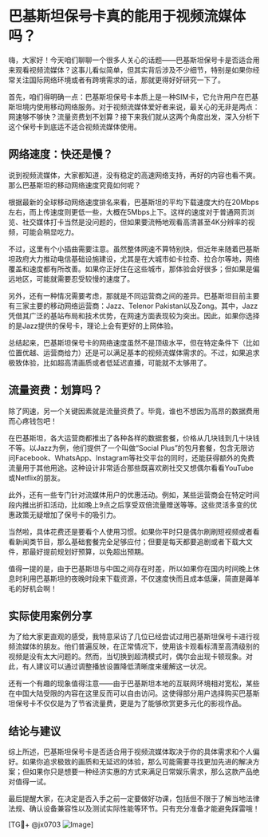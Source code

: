 # 巴基斯坦保号卡真的能用于视频流媒体吗？

嗨，大家好！今天咱们聊聊一个很多人关心的话题——巴基斯坦保号卡是否适合用来观看视频流媒体？这事儿看似简单，但其实背后涉及不少细节，特别是如果你经常关注国际网络环境或者有跨境需求的话，那就更得好好研究一下了。

首先，咱们得明确一点：巴基斯坦保号卡本质上是一种SIM卡，它允许用户在巴基斯坦境内使用移动网络服务。对于视频流媒体爱好者来说，最关心的无非是两点：网速够不够快？流量资费划不划算？接下来我们就从这两个角度出发，深入分析下这个保号卡到底适不适合视频流媒体使用。

## 网络速度：快还是慢？

说到视频流媒体，大家都知道，没有稳定的高速网络支持，再好的内容也看不爽。那么巴基斯坦的移动网络速度究竟如何呢？

根据最新的全球移动网络速度排名来看，巴基斯坦的平均下载速度大约在20Mbps左右，而上传速度则更低一些，大概在5Mbps上下。这样的速度对于普通网页浏览、社交媒体打卡当然是没问题的，但如果要流畅地观看高清甚至4K分辨率的视频，可能会稍显吃力。

不过，这里有个小插曲需要注意。虽然整体网速不算特别快，但近年来随着巴基斯坦政府大力推动电信基础设施建设，尤其是在大城市如卡拉奇、拉合尔等地，网络覆盖和速度都有所改善。如果你正好住在这些城市，那体验会好很多；但如果是偏远地区，可能就需要忍受较慢的速度了。

另外，还有一种情况需要考虑，那就是不同运营商之间的差异。巴基斯坦目前主要有三家主要的移动网络运营商：Jazz、Telenor Pakistan以及Zong。其中，Jazz凭借其广泛的基站布局和技术优势，在网速方面表现较为突出。因此，如果你选择的是Jazz提供的保号卡，理论上会有更好的上网体验。

总结起来，巴基斯坦保号卡的网络速度虽然不是顶级水平，但在特定条件下（比如位置优越、运营商给力）还是可以满足基本的视频流媒体需求的。不过，如果追求极致体验，比如超高清画质或者低延迟直播，可能就不太够用了。

## 流量资费：划算吗？

除了网速，另一个关键因素就是流量资费了。毕竟，谁也不想因为高昂的数据费用而心疼钱包吧！

在巴基斯坦，各大运营商都推出了各种各样的数据套餐，价格从几块钱到几十块钱不等。以Jazz为例，他们提供了一个叫做“Social Plus”的包月套餐，包含无限访问Facebook、WhatsApp、Instagram等社交平台的同时，还能获得额外的免费流量用于其他用途。这种设计非常适合那些既喜欢刷社交又想偶尔看看YouTube或Netflix的朋友。

此外，还有一些专门针对流媒体用户的优惠活动。例如，某些运营商会在特定时间段内推出折扣活动，比如晚上9点之后享受双倍流量赠送等等。这些灵活多变的优惠政策无疑增加了保号卡的吸引力。

当然啦，具体花费还是要看个人使用习惯。如果你平时只是偶尔刷刷短视频或者看看新闻类节目，那么基础套餐完全足够应付；但要是每天都要追剧或者下载大文件，那最好提前规划好预算，以免超出预期。

值得一提的是，由于巴基斯坦与中国之间存在时差，所以如果你在国内时间晚上休息时利用巴基斯坦的夜晚时段来下载资源，不仅速度快而且成本低廉，简直是薅羊毛的好机会啊！

## 实际使用案例分享

为了给大家更直观的感受，我特意采访了几位已经尝试过用巴基斯坦保号卡进行视频流媒体的朋友。他们普遍反映，在正常情况下，使用该卡观看标清至高清级别的视频是没有太大问题的。然而，当切换到超清模式时，偶尔会出现卡顿现象。对此，有人建议可以通过调整播放设置降低清晰度来缓解这一状况。

还有一个有趣的现象值得注意——由于巴基斯坦本地的互联网环境相对宽松，某些在中国大陆受限的内容在这里反而可以自由访问。这使得部分用户选择购买巴基斯坦保号卡不仅仅是为了节省流量费，更是为了能够欣赏更多元化的影视作品。

## 结论与建议

综上所述，巴基斯坦保号卡是否适合用于视频流媒体取决于你的具体需求和个人偏好。如果你追求极致的画质和无延迟的体验，那么可能需要寻找更加先进的解决方案；但如果你只是想要一种经济实惠的方式来满足日常娱乐需求，那么这款产品绝对值得一试。

最后提醒大家，在决定是否入手之前一定要做好功课，包括但不限于了解当地法律法规、确认设备兼容性以及测试实际性能等环节。只有充分准备才能避免踩雷哦！

[TG💪+ @jx0703 ![Image](https://github.com/user-attachments/assets/dbca1d08-cadb-493c-b0ec-ad6f7a83f270)]